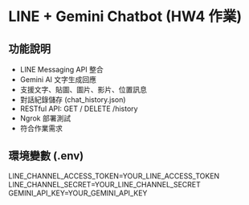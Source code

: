 # LINE + Gemini Chatbot (HW4 作業)

## 功能說明
- LINE Messaging API 整合
- Gemini AI 文字生成回應
- 支援文字、貼圖、圖片、影片、位置訊息
- 對話紀錄儲存 (chat_history.json)
- RESTful API: GET / DELETE /history
- Ngrok 部署測試
- 符合作業需求

## 環境變數 (.env)
LINE_CHANNEL_ACCESS_TOKEN=YOUR_LINE_ACCESS_TOKEN
LINE_CHANNEL_SECRET=YOUR_LINE_CHANNEL_SECRET
GEMINI_API_KEY=YOUR_GEMINI_API_KEY
